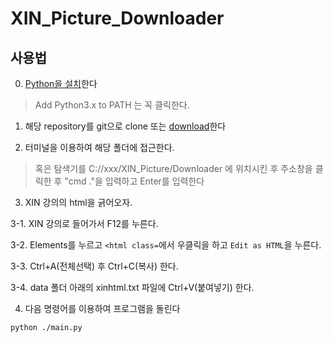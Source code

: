 # XIN_Picture_Downloader

## 사용법

0. [Python을 설치](https://www.python.org/ftp/python/3.8.0/python-3.8.0.exe)한다
> Add Python3.x to PATH 는 꼭 클릭한다.

1. 해당 repository를 git으로 clone 또는 [download](https://github.com/DetegiCE/XIN_Picture_Downloader/archive/master.zip)한다

2. 터미널을 이용하여 해당 폴더에 접근한다.
> 혹은 탐색기를 C://xxx/XIN_Picture/Downloader 에 위치시킨 후 주소창을 클릭한 후 "cmd ."을 입력하고 Enter를 입력한다

3. XIN 강의의 html을 긁어오자.

3-1. XIN 강의로 들어가서 F12를 누른다.

3-2. Elements를 누르고 ``<html class=``에서 우클릭을 하고 ``Edit as HTML``을 누른다.

3-3. Ctrl+A(전체선택) 후 Ctrl+C(복사) 한다.

3-4. data 폴더 아래의 xinhtml.txt 파일에 Ctrl+V(붙여넣기) 한다.

4. 다음 명령어를 이용하여 프로그램을 돌린다

```python ./main.py```
